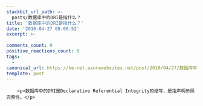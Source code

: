 ```yaml
---
stackbit_url_path: >-
  posts/数据库中的DRI是指什么？
title: '数据库中的DRI是指什么？'
date: '2010-04-27 08:00:52'
excerpt: >-
  
comments_count: 0
positive_reactions_count: 0
tags: 
  - 
canonical_url: https://be-net.azurewebsites.net/post/2010/04/27/数据库中的DRI是指什么？
template: post
---
```


        <p>数据库中的DRI是Declarative Referential Integrity的缩写，是指声明参照完整性。</p>

      